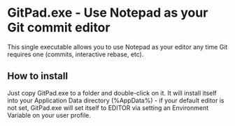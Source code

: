 # GitPad.exe - Use Notepad as your Git commit editor

This single executable allows you to use Notepad as your editor any time Git
requires one (commits, interactive rebase, etc).

## How to install

Just copy GitPad.exe to a folder and double-click on it. It will install
itself into your Application Data directory (%AppData%) - if your default
editor is not set, GitPad.exe will set itself to EDITOR via setting an
Environment Variable on your user profile.
